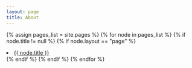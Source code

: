 ```yaml
---
layout: page
title: About
---
```



{% assign pages_list = site.pages %}
{% for node in pages_list %}
{% if node.title != null %}
{% if node.layout == "page" %}
<li class="nav-item">
<a class="nav-link{% if page.url == node.url %} nav-link-active{% endif %}" href="{{ node.url }}">{{ node.title }}</a>
</li>
{% endif %}
{% endif %}
{% endfor %}

